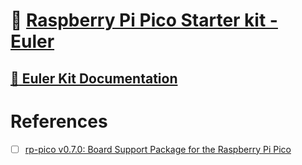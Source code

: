 # :strawberry: [Raspberry Pi Pico Starter kit - Euler](https://www.sunfounder.com/products/sunfounder-euler-kit)

## [ :book: Euler Kit Documentation ](https://docs.sunfounder.com/projects/euler-kit)


# References

- [ ] [rp-pico v0.7.0: Board Support Package for the Raspberry Pi Pico](https://crates.io/crates/rp-pico)
